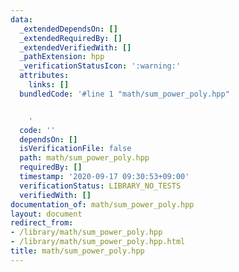 ```yaml
---
data:
  _extendedDependsOn: []
  _extendedRequiredBy: []
  _extendedVerifiedWith: []
  _pathExtension: hpp
  _verificationStatusIcon: ':warning:'
  attributes:
    links: []
  bundledCode: '#line 1 "math/sum_power_poly.hpp"


    '
  code: ''
  dependsOn: []
  isVerificationFile: false
  path: math/sum_power_poly.hpp
  requiredBy: []
  timestamp: '2020-09-17 09:30:53+09:00'
  verificationStatus: LIBRARY_NO_TESTS
  verifiedWith: []
documentation_of: math/sum_power_poly.hpp
layout: document
redirect_from:
- /library/math/sum_power_poly.hpp
- /library/math/sum_power_poly.hpp.html
title: math/sum_power_poly.hpp
---
```

